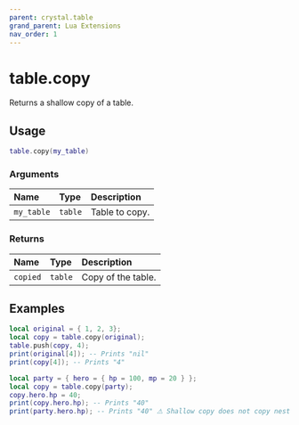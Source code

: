```yaml
---
parent: crystal.table
grand_parent: Lua Extensions
nav_order: 1
---
```


# table.copy

Returns a shallow copy of a table.

## Usage

```lua
table.copy(my_table)
```

### Arguments

| Name       | Type    | Description    |
| :--------- | :------ | :------------- |
| `my_table` | `table` | Table to copy. |

### Returns

| Name     | Type    | Description        |
| :------- | :------ | :----------------- |
| `copied` | `table` | Copy of the table. |

## Examples

```lua
local original = { 1, 2, 3};
local copy = table.copy(original);
table.push(copy, 4);
print(original[4]); -- Prints "nil"
print(copy[4]); -- Prints "4"
```

```lua
local party = { hero = { hp = 100, mp = 20 } };
local copy = table.copy(party);
copy.hero.hp = 40;
print(copy.hero.hp); -- Prints "40"
print(party.hero.hp); -- Prints "40" ⚠ Shallow copy does not copy nested tables!
```
